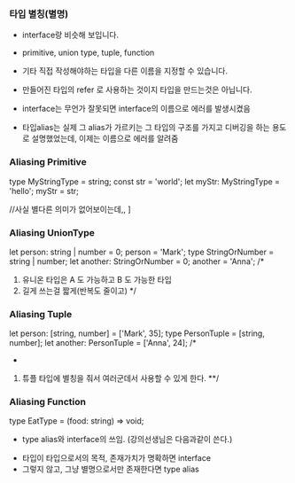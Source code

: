 ### 타입 별칭(별명)

- interface랑 비슷해 보입니다.
- primitive, union type, tuple, function
- 기타 직접 작성해야하는 타입을 다른 이름을 지정할 수 있습니다.
- 만들어진 타입의 refer 로 사용하는 것이지 타입을 만드는것은 아닙니다.

- interface는 무언가 잘못되면 interface의 이름으로 에러를 발생시켰음
- 타입alias는 실제 그 alias가 가르키는 그 타입의 구조를 가지고 디버깅을 하는 용도로 설명했었는데, 이제는 이름으로 에러를 알려줌

### Aliasing Primitive

type MyStringType = string;
const str = 'world';
let myStr: MyStringType = 'hello';
myStr = str;

//사실 별다른 의미가 없어보이는데,, ]

### Aliasing UnionType

let person: string | number = 0;
person = 'Mark';
type StringOrNumber = string | number;
let another: StringOrNumber = 0;
another = 'Anna';
/\*

1. 유니온 타입은 A 도 가능하고 B 도 가능한 타입
2. 길게 쓰는걸 짧게(반복도 줄이고)
   \*/

### Aliasing Tuple

let person: [string, number] = ['Mark', 35];
type PersonTuple = [string, number];
let another: PersonTuple = ['Anna', 24];
/\*

-

1. 튜플 타입에 별칭을 줘서 여러군데서 사용할 수 있게 한다.
   \*\*/

### Aliasing Function

type EatType = (food: string) => void;

- type alias와 interface의 쓰임. (강의선생님은 다음과같이 쓴다.)

* 타입이 타입으로서의 목적, 존재가치가 명확하면 interface
* 그렇지 않고, 그냥 별명으로서만 존재한다면 type alias
